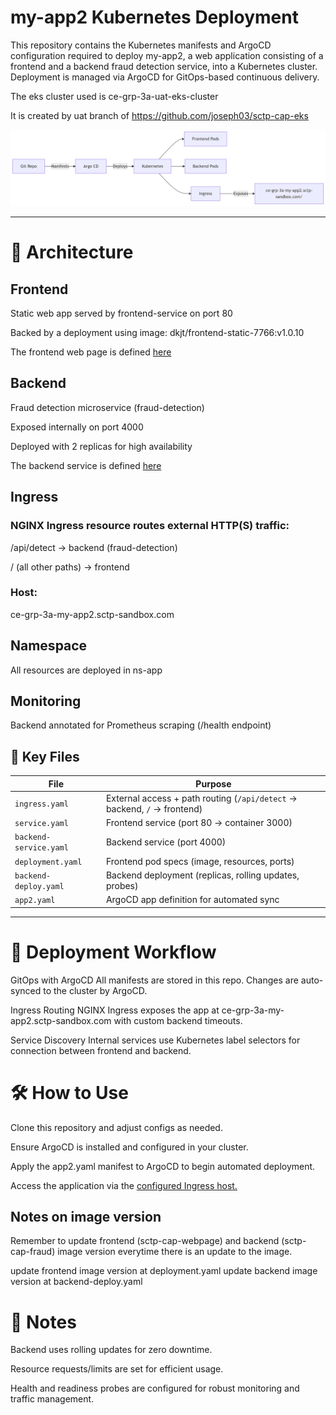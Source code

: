 # my-app2 Kubernetes Deployment

This repository contains the Kubernetes manifests and ArgoCD configuration required to deploy my-app2, a web application consisting of a frontend and a backend fraud detection service, into a Kubernetes cluster. Deployment is managed via ArgoCD for GitOps-based continuous delivery.

The eks cluster used is ce-grp-3a-uat-eks-cluster 

It is created by uat branch of https://github.com/joseph03/sctp-cap-eks

![alt text](image.png)

---

# 🚀 Architecture

## Frontend

Static web app served by frontend-service on port 80

Backed by a deployment using image:
dkjt/frontend-static-7766:v1.0.10

The frontend web page is defined [here](https://github.com/joseph03/sctp-cap-webpage?tab=readme-ov-file)

## Backend

Fraud detection microservice (fraud-detection)

Exposed internally on port 4000

Deployed with 2 replicas for high availability

The backend service is defined [here](https://github.com/joseph03/sctp-cap-fraud)

## Ingress

### NGINX Ingress resource routes external HTTP(S) traffic:

/api/detect → backend (fraud-detection)

/ (all other paths) → frontend

### Host:
ce-grp-3a-my-app2.sctp-sandbox.com

## Namespace

All resources are deployed in ns-app

## Monitoring

Backend annotated for Prometheus scraping (/health endpoint)

## 📁 Key Files
| File                   | Purpose                                                                 |
|------------------------|-------------------------------------------------------------------------|
| `ingress.yaml`         | External access + path routing (`/api/detect` → backend, `/` → frontend)|
| `service.yaml`         | Frontend service (port 80 → container 3000)                            |
| `backend-service.yaml` | Backend service (port 4000)                                            |
| `deployment.yaml`      | Frontend pod specs (image, resources, ports)                           |
| `backend-deploy.yaml`  | Backend deployment (replicas, rolling updates, probes)                 |
| `app2.yaml`            | ArgoCD app definition for automated sync                               |


---

# 🔄 Deployment Workflow
GitOps with ArgoCD
All manifests are stored in this repo. Changes are auto-synced to the cluster by ArgoCD.

Ingress Routing
NGINX Ingress exposes the app at ce-grp-3a-my-app2.sctp-sandbox.com with custom backend timeouts.

Service Discovery
Internal services use Kubernetes label selectors for connection between frontend and backend.

# 🛠️ How to Use
Clone this repository and adjust configs as needed.

Ensure ArgoCD is installed and configured in your cluster.

Apply the app2.yaml manifest to ArgoCD to begin automated deployment.

Access the application via the [configured Ingress host.](https://ce-grp-3a-my-app2.sctp-sandbox.com/)

## Notes on image version
Remember to update frontend (sctp-cap-webpage) and backend (sctp-cap-fraud) image version everytime there is an update to the image.

update frontend image version at deployment.yaml
update backend image version at backend-deploy.yaml

# 📝 Notes
Backend uses rolling updates for zero downtime.

Resource requests/limits are set for efficient usage.

Health and readiness probes are configured for robust monitoring and traffic management.